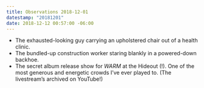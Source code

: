 ```yaml
---
title: Observations 2018-12-01
datestamp: "20181201"
date: 2018-12-12 00:57:00 -06:00
---
```


- The exhausted-looking guy carrying an upholstered chair out of a health clinic.
- The bundled-up construction worker staring blankly in a powered-down backhoe.
- The secret album release show for *WARM* at the Hideout (!). One of the most generous and energetic crowds I’ve ever played to. (The livestream’s archived on YouTube!)
